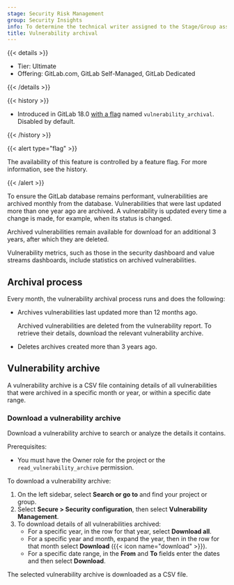 ```yaml
---
stage: Security Risk Management
group: Security Insights
info: To determine the technical writer assigned to the Stage/Group associated with this page, see https://handbook.gitlab.com/handbook/product/ux/technical-writing/#assignments
title: Vulnerability archival
---
```


{{< details >}}

- Tier: Ultimate
- Offering: GitLab.com, GitLab Self-Managed, GitLab Dedicated

{{< /details >}}

{{< history >}}

- Introduced in GitLab 18.0 [with a flag](../../../administration/feature_flags.md) named `vulnerability_archival`. Disabled by default.

{{< /history >}}

{{< alert type="flag" >}}

The availability of this feature is controlled by a feature flag. For more information, see the history.

{{< /alert >}}

To ensure the GitLab database remains performant, vulnerabilities are archived monthly from the
database. Vulnerabilities that were last updated more than one year ago are archived. A
vulnerability is updated every time a change is made, for example, when its status is changed.

Archived vulnerabilities remain available for download for an additional 3 years, after which they are
deleted.

Vulnerability metrics, such as those in the security dashboard and value streams dashboards, include
statistics on archived vulnerabilities.

## Archival process

Every month, the vulnerability archival process runs and does the following:

- Archives vulnerabilities last updated more than 12 months ago.

  Archived vulnerabilities are deleted from the vulnerability report. To retrieve their details,
  download the relevant vulnerability archive.

- Deletes archives created more than 3 years ago.

## Vulnerability archive

A vulnerability archive is a CSV file containing details of all vulnerabilities that were
archived in a specific month or year, or within a specific date range.

### Download a vulnerability archive

Download a vulnerability archive to search or analyze the details it contains.

Prerequisites:

- You must have the Owner role for the project or the `read_vulnerability_archive` permission.

To download a vulnerability archive:

1. On the left sidebar, select **Search or go to** and find your project or group.
1. Select **Secure > Security configuration**, then select **Vulnerability Management**.
1. To download details of all vulnerabilities archived:
   - For a specific year, in the row for that year, select **Download all**.
   - For a specific year and month, expand the year, then in the row for that month select **Download** ({{< icon name="download" >}}).
   - For a specific date range, in the **From** and **To** fields enter the dates and then
      select **Download**.

The selected vulnerability archive is downloaded as a CSV file.
